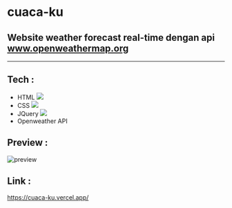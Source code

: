 # cuaca-ku
## Website weather forecast real-time dengan api www.openweathermap.org
---

## Tech :
- HTML <img src="https://img.icons8.com/color/20/null/html-5--v1.png"/>
- CSS <img src="https://img.icons8.com/color/20/null/css3.png"/>
- JQuery <img src="https://img.icons8.com/color/20/null/javascript--v1.png"/>
- Openweather API

## Preview :
![preview](https://user-images.githubusercontent.com/89952465/215006808-5d2b92f5-7f1a-4558-8bfd-de7fdb010a51.jpg)


## Link :
https://cuaca-ku.vercel.app/
